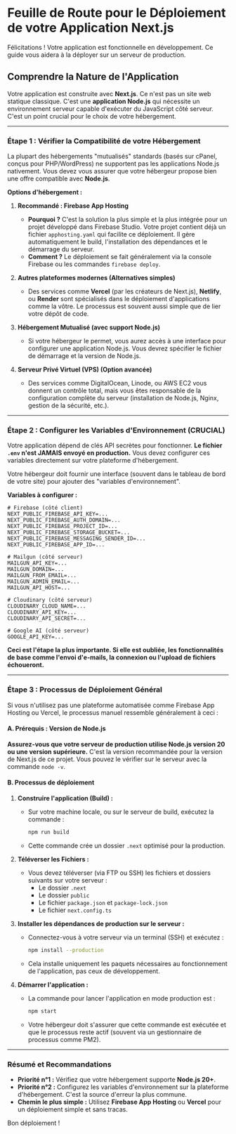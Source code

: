
# Feuille de Route pour le Déploiement de votre Application Next.js

Félicitations ! Votre application est fonctionnelle en développement. Ce guide vous aidera à la déployer sur un serveur de production.

## Comprendre la Nature de l'Application

Votre application est construite avec **Next.js**. Ce n'est pas un site web statique classique. C'est une **application Node.js** qui nécessite un environnement serveur capable d'exécuter du JavaScript côté serveur. C'est un point crucial pour le choix de votre hébergement.

---

### Étape 1 : Vérifier la Compatibilité de votre Hébergement

La plupart des hébergements "mutualisés" standards (basés sur cPanel, conçus pour PHP/WordPress) ne supportent pas les applications Node.js nativement. Vous devez vous assurer que votre hébergeur propose bien une offre compatible avec **Node.js**.

**Options d'hébergement :**

1.  **Recommandé : Firebase App Hosting**
    *   **Pourquoi ?** C'est la solution la plus simple et la plus intégrée pour un projet développé dans Firebase Studio. Votre projet contient déjà un fichier `apphosting.yaml` qui facilite ce déploiement. Il gère automatiquement le build, l'installation des dépendances et le démarrage du serveur.
    *   **Comment ?** Le déploiement se fait généralement via la console Firebase ou les commandes `firebase deploy`.

2.  **Autres plateformes modernes (Alternatives simples)**
    *   Des services comme **Vercel** (par les créateurs de Next.js), **Netlify**, ou **Render** sont spécialisés dans le déploiement d'applications comme la vôtre. Le processus est souvent aussi simple que de lier votre dépôt de code.

3.  **Hébergement Mutualisé (avec support Node.js)**
    *   Si votre hébergeur le permet, vous aurez accès à une interface pour configurer une application Node.js. Vous devrez spécifier le fichier de démarrage et la version de Node.js.

4.  **Serveur Privé Virtuel (VPS) (Option avancée)**
    *   Des services comme DigitalOcean, Linode, ou AWS EC2 vous donnent un contrôle total, mais vous êtes responsable de la configuration complète du serveur (installation de Node.js, Nginx, gestion de la sécurité, etc.).

---

### Étape 2 : Configurer les Variables d'Environnement (CRUCIAL)

Votre application dépend de clés API secrètes pour fonctionner. **Le fichier `.env` n'est JAMAIS envoyé en production.** Vous devez configurer ces variables directement sur votre plateforme d'hébergement.

Votre hébergeur doit fournir une interface (souvent dans le tableau de bord de votre site) pour ajouter des "variables d'environnement".

**Variables à configurer :**

```
# Firebase (côté client)
NEXT_PUBLIC_FIREBASE_API_KEY=...
NEXT_PUBLIC_FIREBASE_AUTH_DOMAIN=...
NEXT_PUBLIC_FIREBASE_PROJECT_ID=...
NEXT_PUBLIC_FIREBASE_STORAGE_BUCKET=...
NEXT_PUBLIC_FIREBASE_MESSAGING_SENDER_ID=...
NEXT_PUBLIC_FIREBASE_APP_ID=...

# Mailgun (côté serveur)
MAILGUN_API_KEY=...
MAILGUN_DOMAIN=...
MAILGUN_FROM_EMAIL=...
MAILGUN_ADMIN_EMAIL=...
MAILGUN_API_HOST=...

# Cloudinary (côté serveur)
CLOUDINARY_CLOUD_NAME=...
CLOUDINARY_API_KEY=...
CLOUDINARY_API_SECRET=...

# Google AI (côté serveur)
GOOGLE_API_KEY=...
```

**Ceci est l'étape la plus importante. Si elle est oubliée, les fonctionnalités de base comme l'envoi d'e-mails, la connexion ou l'upload de fichiers échoueront.**

---

### Étape 3 : Processus de Déploiement Général

Si vous n'utilisez pas une plateforme automatisée comme Firebase App Hosting ou Vercel, le processus manuel ressemble généralement à ceci :

#### A. Prérequis : Version de Node.js

**Assurez-vous que votre serveur de production utilise Node.js version 20 ou une version supérieure.** C'est la version recommandée pour la version de Next.js de ce projet. Vous pouvez le vérifier sur le serveur avec la commande `node -v`.

#### B. Processus de déploiement

1.  **Construire l'application (Build) :**
    *   Sur votre machine locale, ou sur le serveur de build, exécutez la commande :
        ```bash
        npm run build
        ```
    *   Cette commande crée un dossier `.next` optimisé pour la production.

2.  **Téléverser les Fichiers :**
    *   Vous devez téléverser (via FTP ou SSH) les fichiers et dossiers suivants sur votre serveur :
        *   Le dossier `.next`
        *   Le dossier `public`
        *   Le fichier `package.json` et `package-lock.json`
        *   Le fichier `next.config.ts`

3.  **Installer les dépendances de production sur le serveur :**
    *   Connectez-vous à votre serveur via un terminal (SSH) et exécutez :
        ```bash
        npm install --production
        ```
    *   Cela installe uniquement les paquets nécessaires au fonctionnement de l'application, pas ceux de développement.

4.  **Démarrer l'application :**
    *   La commande pour lancer l'application en mode production est :
        ```bash
        npm start
        ```
    *   Votre hébergeur doit s'assurer que cette commande est exécutée et que le processus reste actif (souvent via un gestionnaire de processus comme PM2).

---

### Résumé et Recommandations

-   **Priorité n°1 :** Vérifiez que votre hébergement supporte **Node.js 20+**.
-   **Priorité n°2 :** Configurez les variables d'environnement sur la plateforme d'hébergement. C'est la source d'erreur la plus commune.
-   **Chemin le plus simple :** Utilisez **Firebase App Hosting** ou **Vercel** pour un déploiement simple et sans tracas.

Bon déploiement !
